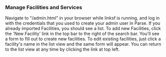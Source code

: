 ### Manage Facilities and Services

Navigate to "<path to linksf instance>/admin.html" in your browser while linksf is running, and log in with the credentials that you used to create your admin user in Parse. If you already imported Facilities, you should see a list. To add new Facilities, click the 'New Facility' link in the top bar to the right of the search bar. You'll see a form to fill out to create new facilities. To edit existing facilities, just click a facility's name in the list view and the same form will appear. You can return to the list view at any time by clicking the link at top left.

